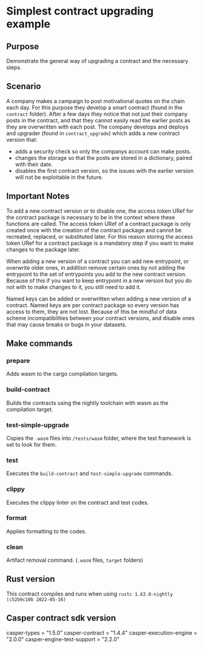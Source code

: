 # Simplest contract upgrading example

## Purpose

Demonstrate the general way of upgrading a contract and the necessary steps.

## Scenario

A company makes a campaign to post motivational quotes on the chain each day.
For this purpose they develop a smart contract (found in the `contract` folder).
After a few days they notice that not just their company posts in the contract,
and that they cannot easily read the earlier posts as they are overwritten with each post.
The company develops and deploys and upgrader (found in `contract_upgrade`) which adds a new contract version that:
- adds a security check so only the companys account can make posts.
- changes the storage so that the posts are stored in a dictionary, paired with their date.
- disables the first contract version, so the issues with the earlier version will not be exploitable in the future. 

## Important Notes

To add a new contract version or to disable one, the access token URef for the contract package is necessary to be in the context where these functions are called. The access token URef of a contract package is only created once with the creation of the contract package and cannot be recreated, replaced, or substituted later. For this reason storing the access token URef for a contract package is a mandatory step if you want to make changes to the package later.

When adding a new version of a contract you can add new entrypoint, or overwrite older ones, in addition remove certain ones by not adding the entrypoint to the set of entrypoints you add to the new contract version. Because of this if you want to keep entrypoint in a new version but you do not with to make changes to it, you still need to add it.

Named keys can be added or overwritten when adding a new version of a contract. Named keys are per contract package so every version has access to them, they are not lost. Because of this be mindful of data scheme incompatibilities between your contract versions, and disable ones that may cause breaks or bugs in your datasets.

## Make commands
### prepare
Adds wasm to the cargo compilation targets.

### build-contract
Builds the contracts using the nightly toolchain with wasm as the compilation target.

### test-simple-upgrade
Copies the `.wasm` files into `/tests/wasm` folder, where the test framework is set to look for them.

### test
Executes the `build-contract` and `test-simple-upgrade` commands.

### clippy
Executes the clippy linter on the contract and test codes.

### format
Applies formatting to the codes.

### clean
Artifact removal command. (`.wasm` files, `target` folders)

## Rust version
This contract compiles and runs when using `rustc 1.63.0-nightly (c52b9c10b 2022-05-16)`

## Casper contract sdk version
casper-types = "1.5.0"
casper-contract = "1.4.4"
casper-execution-engine = "2.0.0"
casper-engine-test-support = "2.2.0"

